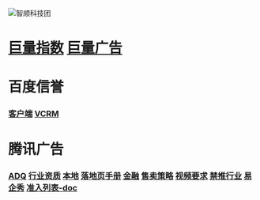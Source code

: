 

![智顺科技团](https://www.zhishun.com/static/image/logo.png)


#  [巨量指数](https://trendinsight.oceanengine.com/arithmetic-index) [巨量广告](https://ad.oceanengine.com/superior/create-project?aadvid=1780873160763418&is_create=1&campaign_type=1&fromPage=projectAd&temp_id=l4ic2)

# 百度信誉

### [客户端](https://trust.baidu.com/?fl=1&castk=LTE%3D)  [VCRM](https://vcrm.baidu.com/)

#  腾讯广告

### [ADQ](https://e.qq.com/ads/) [行业资质](https://e.qq.com/ads/helpcenter/detail?cid=2085&pid=6217) [本地](file:///F:/%E6%9C%8B%E5%8F%8B%E5%9C%88%E5%B9%BF%E5%91%8A/ADQ%E8%B5%84%E6%96%99/%E6%9C%8B%E5%8F%8B%E5%9C%88%E5%B9%BF%E5%91%8A%E8%A1%8C%E4%B8%9A%E5%87%86%E5%85%A5adq.html) [落地页手册](https://ad.weixin.qq.com/landing-page-guide.html#/4025) [金融](https://e.qq.com/ams/knowledge.html#/list/detail/?id=6921&source=搜索%23%25E9%2587%2591%25E8%259E%258D) [售卖策略](https://e.qq.com/ads/helpcenter/detail?cid=504&pid=8176) [视频要求](https://wxa.wxs.qq.com/mpweb/delivery/legacy/temp/VideoResizeMethod.pdf) [禁推行业](https://e.qq.com/ads/helpcenter/detail?cid=2144&pid=6298) [易企秀](https://www.eqxiu.com/workbench/scene/all?spm=ab-null_null-page-0-0-0) [准入列表-doc](https://doc.weixin.qq.com/sheet/e3_AIoAiAZ-ACcOxjCj4jTQ0KuMIeC8m?scode=AJEAIQdfAAohfczRqoAHQAVQYeAGc&tab=3q6fyo)

